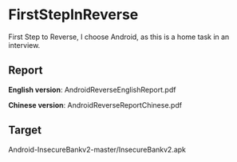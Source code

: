 # FirstStepInReverse
First Step to Reverse, I choose Android, as this is a home task in an interview.



## Report

**English version**: AndroidReverseEnglishReport.pdf

**Chinese version**: AndroidReverseReportChinese.pdf



## Target

Android-InsecureBankv2-master/InsecureBankv2.apk
